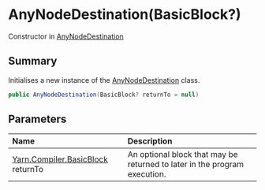 # AnyNodeDestination(BasicBlock?)

Constructor in [AnyNodeDestination](/docs/api/csharp/yarn.compiler.basicblock.anynodedestination.md)

## Summary


Initialises a new instance of the  [AnyNodeDestination](yarn.compiler.basicblock.anynodedestination.md) 
class.


```csharp
public AnyNodeDestination(BasicBlock? returnTo = null)
```

## Parameters

|Name|Description|
|:---|:---|
|[Yarn.Compiler.BasicBlock](/docs/api/csharp/yarn.compiler.basicblock.md) returnTo|An optional block that may be returned to later in the program execution.|

